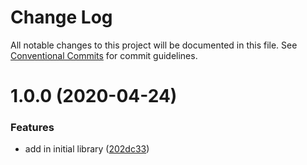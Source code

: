 # Change Log

All notable changes to this project will be documented in this file. See
[Conventional Commits](https://conventionalcommits.org) for commit guidelines.

# 1.0.0 (2020-04-24)


### Features

* add in initial library ([202dc33](https://github.com/the-holocron/sledgehammer/commit/202dc3357815209f881b7518f874891447cee0cf))
